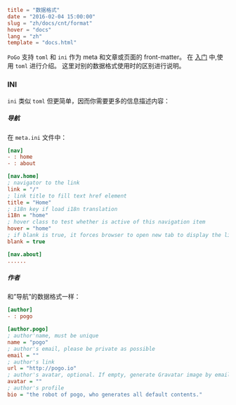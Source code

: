 ```toml
title = "数据格式"
date = "2016-02-04 15:00:00"
slug = "zh/docs/cnt/format"
hover = "docs"
lang = "zh"
template = "docs.html"
```

`PoGo` 支持 `toml` 和 `ini` 作为 meta 和文章或页面的 front-matter。 在 [入门](/zh/guide) 中,使用 `toml` 进行介绍。 这里对别的数据格式使用时的区别进行说明。

### INI

`ini` 类似 `toml` 但更简单，因而你需要更多的信息描述内容：

##### 导航

在 `meta.ini` 文件中：

```ini
[nav]
- : home
- : about

[nav.home]
; navigator to the link
link = "/"
; link title to fill text href element
title = "Home"
; i18n key if load i18n translation
i18n = "home"
; hover class to test whether is active of this navigation item
hover = "home"
; if blank is true, it forces browser to open new tab to display the linked page
blank = true

[nav.about]
......
```

##### 作者

和”导航”的数据格式一样：

```ini
[author]
- : pogo

[author.pogo]
; author'name, must be unique
name = "pogo"
; author's email, please be private as possible
email = ""
; author's link
url = "http://pogo.io"
; author's avatar, optional. If empty, generate Gravatar image by email
avatar = ""
; author's profile 
bio = "the robot of pogo, who generates all default contents."
```
